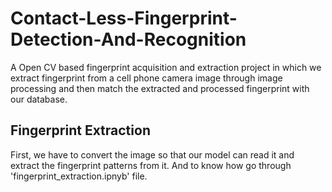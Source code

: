 # Contact-Less-Fingerprint-Detection-And-Recognition
A Open CV based fingerprint acquisition and extraction project in which we extract fingerprint from a cell phone camera image through image processing and then match the extracted and processed fingerprint with our database.
## Fingerprint Extraction
First, we have to convert the image so that our model can read it and extract the fingerprint patterns from it. And to know how go through 'fingerprint_extraction.ipnyb' file.
